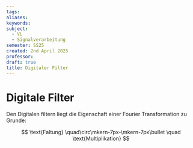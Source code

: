 ```yaml
---
tags: 
aliases: 
keywords: 
subject:
  - VL
  - Signalverarbeitung
semester: SS25
created: 2nd April 2025
professor:
draft: true
title: Digitaler Filter
---
```


# Digitale Filter

Den Digitalen filtern liegt die Eigenschaft einer Fourier Transformation zu Grunde:

$$
\text{Faltung} \quad\circ\mkern-7px-\mkern-7px\bullet \quad \text{Multiplikation}
$$